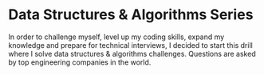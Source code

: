 # Data Structures & Algorithms Series

In order to challenge myself, level up my coding skills, expand my knowledge and prepare for technical interviews, I decided to start this drill where I solve data structures & algorithms challenges. Questions are asked by top engineering companies in the world.
